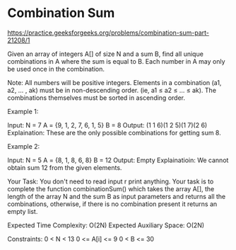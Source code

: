 # Combination Sum

https://practice.geeksforgeeks.org/problems/combination-sum-part-21208/1


Given an array of integers A[] of size N and a sum B, find all unique combinations in A where the sum is equal to B. Each number in A may only be used once in the combination.

Note:
   All numbers will be positive integers.
   Elements in a combination (a1, a2, … , ak) must be in non-descending order. (ie, a1 ≤ a2 ≤ … ≤ ak).
   The combinations themselves must be sorted in ascending order.


Example 1:

Input: 
N = 7
A = {9, 1, 2, 7, 6, 1, 5}
B = 8
Output: (1 1 6)(1 2 5)(1 7)(2 6)
Explaination: These are the only possible 
combinations for getting sum 8.

Example 2:

Input:
N = 5
A = {8, 1, 8, 6, 8}
B = 12
Output: Empty
Explainatioin: We cannot obtain sum 12 
from the given elements.

Your Task:
You don't need to read input r print anything. Your task is to complete the function combinationSum() which takes the array A[], the length of the array N and the sum B as input parameters and returns all the combinations, otherwise, if there is no combination present it returns an empty list.


Expected Time Complexity: O(2N)
Expected Auxiliary Space: O(2N)


Constraints:
0 < N < 13
0 <= A[i] <= 9
0 < B <= 30
